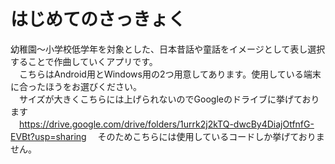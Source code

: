 # はじめてのさっきょく
幼稚園～小学校低学年を対象とした、日本昔話や童話をイメージとして表し選択することで作曲していくアプリです。  
　こちらはAndroid用とWindows用の2つ用意してあります。使用している端末に合ったほうをお選びください。<br>
　サイズが大きくこちらには上げられないのでGoogleのドライブに挙げております<br>
 　https://drive.google.com/drive/folders/1urrk2j2kTQ-dwcBy4DiajOtfnfG-EVBt?usp=sharing
　そのためこちらには使用しているコードしか挙げておりません。
